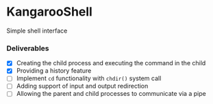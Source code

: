# KangarooShell
Simple shell interface

### Deliverables
- [x] Creating the child process and executing the command in the child
- [x] Providing a history feature
- [ ] Implement `cd` functionality with `chdir()` system call
- [ ] Adding support of input and output redirection
- [ ] Allowing the parent and child processes to communicate via a pipe
